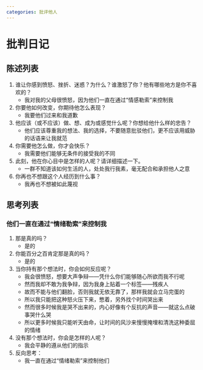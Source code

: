 ```yaml
---
categories: 批评他人
---
```


# 批判日记

## 陈述列表

1. 谁让你感到愤怒、挫折、迷惑？为什么？谁激怒了你？他有哪些地方是你不喜欢的？
    - 我对我的父母很愤怒，因为他们一直在通过“情感勒索”来控制我
2. 你要他如何改变，你期待他怎么表现？
    - 我要他们过来和我道歉
3. 他应该（或不应该）做、想、成为或感觉什么呢？你想给他什么样的忠告？
    - 他们应该尊重我的想法、我的选择，不要随意批驳他们，更不应该用威胁的话语来让我就范
4. 你需要他怎么做，你才会快乐？
    - 我需要他们能够无条件的接受我的不同
5. 此刻，他在你心目中是怎样的人呢？请详细描述一下。
    - 一群不知道该如何生活的人，处处我行我素，毫无配合和承担他人之意
6. 你再也不想跟这个人经历到什么事？
    - 我再也不想被如此蔑视

## 思考列表

### 他们一直在通过“情绪勒索”来控制我

1. 那是真的吗？
    - 是的
2. 你能百分之百肯定那是真的吗？
    - 是的
3. 当你持有那个想法时，你会如何反应呢？
    - 我会很愤怒，想要大声争辩——凭什么你们能够随心所欲而我不行呢
    - 然而我却不敢为我争辩，因为我身上贴着一个标签——残疾人
    - 故而不能与他们翻脸，否则我就无依无靠了，那样我就会立马完蛋的
    - 所以我只能把这种怒火压下来，憋着，另外找个时间哭出来
    - 然而很多时候我是哭不出来的，内心好像有个反抗的声音——就这么点破事哭什么哭
    - 所以更多时候我只能听天由命，让时间的风沙来慢慢掩埋和清洗这种委屈的情绪
4. 没有那个想法时，你会是怎样的人呢？
    - 我会平静的遵从他们的指示
5. 反向思考：
    - 我一直在通过“情绪勒索”来控制他们
